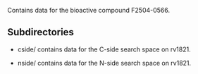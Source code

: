 Contains data for the bioactive compound F2504-0566.

## Subdirectories

- cside/ contains data for the C-side search space on rv1821.

- nside/ contains data for the N-side search space on rv1821.

